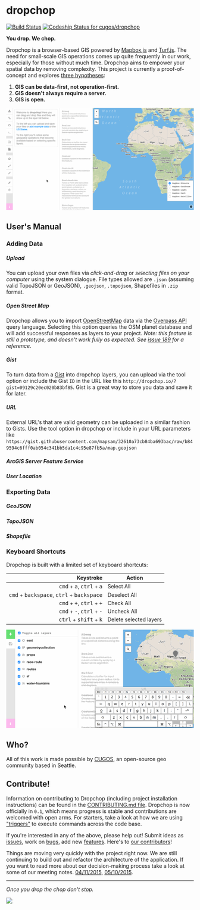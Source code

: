 # dropchop
[![Build Status](https://travis-ci.org/cugos/dropchop.svg?branch=master)](https://travis-ci.org/cugos/dropchop) [![Codeship Status for cugos/dropchop](https://codeship.com/projects/5371c9b0-02a9-0133-3603-2eafb47e949a/status?branch=master)](https://codeship.com/projects/88973)

**You drop. We chop.**

Dropchop is a browser-based GIS powered by [Mapbox.js](http://mapbox.com/mapbox.js) and [Turf.js](http://turfjs.org). The need for small-scale GIS operations comes up quite frequently in our work, especially for those without much time. Dropchop aims to empower your spatial data by removing complexity. This project is currently a proof-of-concept and explores [three hypotheses](https://github.com/cugos/dropchop/wiki/Dropchop-Inspiration):

1. **GIS can be data-first, not operation-first.**
2. **GIS doesn't always require a server.**
3. **GIS is open.**

![buffer > buffer > union](assets/dropchop-0.1.0-readme.gif)

## User's Manual

### Adding Data

##### Upload

You can upload your own files via *click-and-drag* or *selecting files on your computer* using the system dialogue. File types allowed are `.json` (assuming valid TopoJSON or GeoJSON), `.geojson`, `.topojson`, Shapefiles in `.zip` format.

##### Open Street Map

Dropchop allows you to import [OpenStreetMap](http://www.openstreetmap.org/) data via the [Overpass API](http://wiki.openstreetmap.org/wiki/Overpass_API) query language. Selecting this option queries the OSM planet database and will add successful responses as layers to your project. *Note: this feature is still a prototype, and doesn't work fully as expected. See [issue 189](https://github.com/cugos/dropchop/issues/189) for a reference.*

##### Gist

To turn data from a [Gist](http://gist.github.com/) into dropchop layers, you can upload via the tool option or include the Gist `ID` in the URL like this `http://dropchop.io/?gist=09129c20ec020b83bf85`. Gist is a great way to store you data and save it for later.

##### URL

External URL's that are valid geometry can be uploaded in a similar fashion to Gists. Use the tool option in dropchop or include in your URL parameters like `https://gist.githubusercontent.com/mapsam/32610a73cb84ba693bac/raw/b849594c6fff0ab054c341bb5da1c4c95e87fb5a/map.geojson`

##### ArcGIS Server Feature Service

##### User Location

### Exporting Data

##### GeoJSON

##### TopoJSON

##### Shapefile

### Keyboard Shortcuts

Dropchop is built with a limited set of keyboard shortcuts:

Keystroke | Action
---: | ---
<kbd>cmd</kbd> + <kbd>a</kbd>, <kbd>ctrl</kbd> + <kbd>a</kbd> | Select All
<kbd>cmd</kbd> + <kbd>backspace</kbd>, <kbd>ctrl</kbd> + <kbd>backspace</kbd> | Deselect All
<kbd>cmd</kbd> + <kbd>+</kbd>, <kbd>ctrl</kbd> + <kbd>+</kbd> | Check All
<kbd>cmd</kbd> + <kbd>-</kbd>, <kbd>ctrl</kbd> + <kbd>-</kbd> | Uncheck All
<kbd>ctrl</kbd> + <kbd>shift</kbd> + <kbd>k</kbd> | Delete selected layers

![](assets/readme-keyboard-shortcuts.gif)

## Who?

All of this work is made possible by [CUGOS](http://cugos.org), an open-source geo community based in Seattle.



## Contribute!

Information on contributing to Dropchop (including project installation instructions) can be found in the [CONTRIBUTING.md file](CONTRIBUTING.md). Dropchop is now officially in `0.1`, which means progress is stable and contributions are welcomed with open arms. For starters, take a look at how we are using ["triggers"](CONTRIBUTING.md#triggers) to execute commands across the code base.

If you're interested in any of the above, please help out! Submit ideas as [issues](https://github.com/cugos/dropchop/issues), work on [bugs](https://github.com/cugos/dropchop/labels/bug), add new [features](https://github.com/cugos/dropchop/labels/enhancement). Here's to [our contributors](https://github.com/cugos/dropchop/graphs/contributors)!

Things are moving very quickly with the project right now. We are still continuing to build out and refactor the architecture of the application. If you want to read more about our decision-making process take a look at some of our meeting notes. [04/11/2015](https://github.com/cugos/dropchop/wiki/Meeting-Notes---04-11-2015), [05/10/2015](https://github.com/cugos/dropchop/wiki/Meeting-Notes-05-10-2015).


---

*Once you drop the chop don't stop.*

![](assets/drop-n-chop-logo.png)
